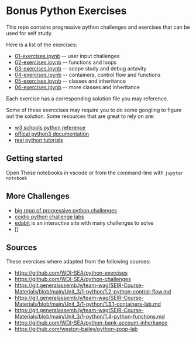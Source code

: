 # Bonus Python Exercises

This repo contains progressive python challenges and exercises that can be used for self study.

Here is a list of the exercises:

* [01-exercises.ipynb](./exercises.ipynb) -- user input challenges
* [02-exercises.ipynb](./02-exercises.ipynb) -- functions and loops
* [03-exercises.ipynb](./03-exercises.ipynb) -- scope study and debug actavity
* [04-exercises.ipynb](./04-exercises.ipynb) -- containers, control flow and functions 
* [05-exercises.ipynb](./05-exercises.ipynb) -- classes and inheritance
* [06-exercises.ipynb](./06-solutions.ipynb) -- more classes and inheritance

Each exercise has a corresponding solution file you may reference.

Some of these exerccises may require you to do some googling to figure out the solution. Some resources that are great to rely on are:

* [w3 schools python reference](https://www.w3schools.com/python/)
* [offical python3 documentation](https://docs.python.org/3/)
* [real python tutorials](https://realpython.com/)

## Getting started

Open These notebooks in vscode or from the command-line with `jupyter notebook`

## More Challenges

* [big repo of progressive python challenges](https://github.com/ChillFish8/Python-Challenges)
* [coidio python challenge labs](ttps://github.com/alicevillar/python-lab-challenges)
* [edabit](https://edabit.com/challenges/python3) is an interactive site with many challenges to solve
* []

## Sources

These exercises where adapted from the following sources:

* https://github.com/WDI-SEA/python-exercises
* https://github.com/WDI-SEA/python-challenges
* https://git.generalassemb.ly/team-wag/SEIR-Course-Materials/blob/main/Unit_3/1-python/1.2-python-control-flow.md
* https://git.generalassemb.ly/team-wag/SEIR-Course-Materials/blob/main/Unit_3/1-python/1.3.1-containers-lab.md
* https://git.generalassemb.ly/team-wag/SEIR-Course-Materials/blob/main/Unit_3/1-python/1.4-python-functions.md
* https://github.com/WDI-SEA/python-bank-account-inheritance
* https://github.com/weston-bailey/python-zoop-lab
